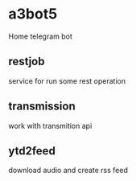# a3bot5
Home telegram bot

## restjob
service for run some rest operation

## transmission
work with transmition api

## ytd2feed
download audio and create rss feed